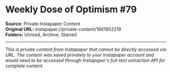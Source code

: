 # Weekly Dose of Optimism #79

**Source:** Private Instapaper Content  
**Original URL:** instapaper://private-content/1661852219  
**Folders:** Unread, Archive, Starred  

---

*This is private content from Instapaper that cannot be directly accessed via URL. The content was saved privately to your Instapaper account and would need to be accessed through Instapaper's full-text extraction API for complete content.*